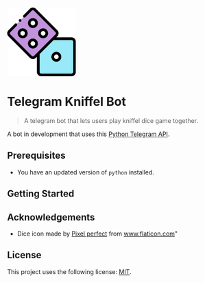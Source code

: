 <p align="left">
   <img src=".github/logo.svg" width="160"/>
</p>

# Telegram Kniffel Bot

> A telegram bot that lets users play kniffel dice game together.

A bot in development that uses this [Python Telegram API](https://github.com/python-telegram-bot/python-telegram-bot).

## Prerequisites

* You have an updated version of `python` installed.

## Getting Started

## Acknowledgements

* Dice icon made by [Pixel perfect](https://www.flaticon.com/authors/pixel-perfect) from www.flaticon.com"

## License

This project uses the following license: [MIT](https://github.com/Davidsksilva/drone-network-dashboard/blob/master/LICENSE.md).
